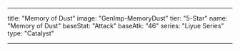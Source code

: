 ---

title: "Memory of Dust"
image: "GenImp-MemoryDust"
tier: "5-Star"
name: "Memory of Dust"
baseStat: "Attack"
baseAtk: "46"
series: "Liyue Series"
type: "Catalyst"

---